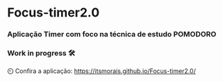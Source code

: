 ﻿# Focus-timer2.0

### Aplicação Timer com foco na técnica de estudo POMODORO

### Work in progress 🛠️ 

⏲️ Confira a aplicação: https://itsmorais.github.io/Focus-timer2.0/
